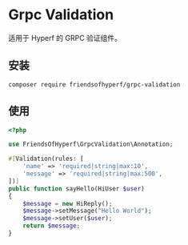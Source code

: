 # Grpc Validation

适用于 Hyperf 的 GRPC 验证组件。

## 安装

```shell
composer require friendsofhyperf/grpc-validation
```

## 使用

```php
<?php

use FriendsOfHyperf\GrpcValidation\Annotation;

#[Validation(rules: [
    'name' => 'required|string|max:10',
    'message' => 'required|string|max:500',
])]
public function sayHello(HiUser $user) 
{
    $message = new HiReply();
    $message->setMessage("Hello World");
    $message->setUser($user);
    return $message;
}
```
